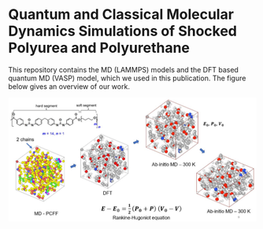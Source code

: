 # Quantum and Classical Molecular Dynamics Simulations of Shocked Polyurea and Polyurethane 

This repository contains the MD (LAMMPS) models and the DFT based quantum MD (VASP) model, which we used in this publication. The figure below gives an overview of our work.

 <img src="QMD_overview.JPG" width="800">
